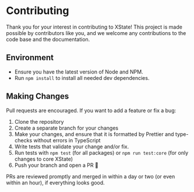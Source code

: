 # Contributing

Thank you for your interest in contributing to XState! This project is made possible by contributors like you, and we welcome any contributions to the code base and the documentation.

## Environment

- Ensure you have the latest version of Node and NPM.
- Run `npm install` to install all needed dev dependencies.

## Making Changes

Pull requests are encouraged. If you want to add a feature or fix a bug:

1. Clone the repository
2. Create a separate branch for your changes
3. Make your changes, and ensure that it is formatted by Prettier and type-checks without errors in TypeScript
4. Write tests that validate your change and/or fix.
5. Run tests with `npm test` (for all packages) or `npm run test:core` (for only changes to core XState)
6. Push your branch and open a PR 🚀

PRs are reviewed promptly and merged in within a day or two (or even within an hour), if everything looks good.
